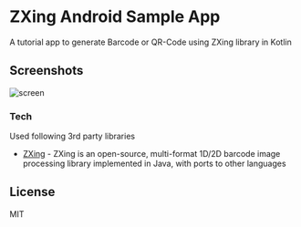 # ZXing Android Sample App
A tutorial app to generate Barcode or QR-Code using ZXing library in Kotlin
## Screenshots
![screen](../master/screenshots/screen.png)

### Tech

Used following 3rd party libraries 

* [ZXing](https://github.com/zxing/zxing) - ZXing is an open-source, multi-format 1D/2D barcode image processing library implemented in Java, with ports to other languages


License
----

MIT
